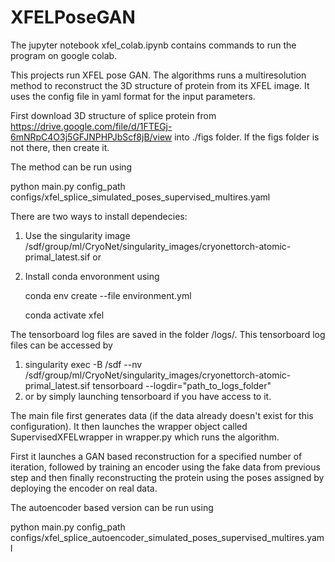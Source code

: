 # XFELPoseGAN

The jupyter notebook xfel_colab.ipynb contains commands to run the program on google colab.

This projects run XFEL pose GAN. The algorithms runs a multiresolution method to reconstruct the 3D structure of protein from its XFEL image.
It uses the config file in yaml format for the input parameters.

First download 3D structure of splice protein from https://drive.google.com/file/d/1FTEGj-6mNRpC4O3j5GFJNPHPJbScf8jB/view into ./figs folder. If the figs folder is not there, then create it.

The method can be run using

python main.py config_path configs/xfel_splice_simulated_poses_supervised_multires.yaml

There are two ways to install dependecies:
1. Use the singularity image /sdf/group/ml/CryoNet/singularity_images/cryonettorch-atomic-primal_latest.sif or
2. Install conda envoronment using

   conda env create --file environment.yml
   
   conda activate xfel 


The tensorboard log files are saved in the folder /logs/. This tensorboard log files can be accessed by
1. singularity exec -B /sdf --nv /sdf/group/ml/CryoNet/singularity_images/cryonettorch-atomic-primal_latest.sif tensorboard --logdir="path_to_logs_folder"
2. or by simply launching tensorboard if you have access to it.

The main file first generates data (if the data already doesn't exist for this configuration).
It then launches the wrapper object called SupervisedXFELwrapper in wrapper.py which runs the algorithm.

First it launches a GAN based reconstruction for a specified number of iteration, followed by training an encoder using the fake data from previous step and 
then finally reconstructing the protein using the poses assigned by deploying the encoder on real data.

The autoencoder based version can be run using 

python main.py config_path configs/xfel_splice_autoencoder_simulated_poses_supervised_multires.yaml
